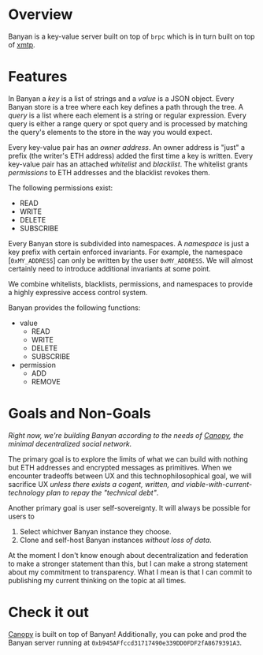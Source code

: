 # Overview

Banyan is a key-value server built on top of `brpc` which is in turn built on top of [xmtp](https://xmtp.org).

# Features

In Banyan a _key_ is a list of strings and a _value_ is a JSON object. Every Banyan store is a tree where each key defines a path through the tree. A _query_ is a list where each element is a string or regular expression. Every query is either a range query or spot query and is processed by matching the query's elements to the store in the way you would expect.

Every key-value pair has an _owner address_. An owner address is "just" a prefix (the writer's ETH address) added the first time a key is written. Every key-value pair has an attached _whitelist_ and _blacklist_. The whitelist grants _permissions_ to ETH addresses and the blacklist revokes them.

The following permissions exist:

- READ
- WRITE
- DELETE
- SUBSCRIBE

Every Banyan store is subdivided into namespaces. A _namespace_ is just a key prefix with certain enforced invariants. For example, the namespace \[`0xMY_ADDRESS`\] can only be written by the user `0xMY_ADDRESS`. We will almost certainly need to introduce additional invariants at some point.

We combine whitelists, blacklists, permissions, and namespaces to provide a highly expressive access control system.

Banyan provides the following functions:

- value
  - READ
  - WRITE
  - DELETE
  - SUBSCRIBE
- permission
  - ADD
  - REMOVE

# Goals and Non-Goals

_Right now, we're building Banyan according to the needs of [Canopy](../canopy), the minimal decentralized social network._

The primary goal is to explore the limits of what we can build with nothing but ETH addresses and encrypted messages as primitives. When we encounter tradeoffs between UX and this technophilosophical goal, we will sacrifice UX _unless there exists a cogent, written, and viable-with-current-technology plan to repay the "technical debt"_.

Another primary goal is user self-sovereignty. It will always be possible for users to

1. Select whichver Banyan instance they choose.
2. Clone and self-host Banyan instances _without loss of data_. 

At the moment I don't know enough about decentralization and federation to make a stronger statement than this, but I can make a strong statement about my commitment to transparency. What I mean is that I can commit to publishing my current thinking on the topic at all times.

# Check it out

[Canopy](https://canopy.banyan.sh) is built on top of Banyan! Additionally, you can poke and prod the Banyan server running at `0xb945AFfccd31717490e339DD0FDF2fA8679391A3`.
